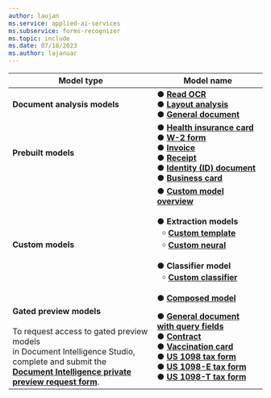 ```yaml
---
author: laujan
ms.service: applied-ai-services
ms.subservice: forms-recognizer
ms.topic: include
ms.date: 07/18/2023
ms.author: lajanuar
---
```


<!-- markdownlint-disable MD041 -->

| Model type |Model name |
|------------|-----------|
|**Document analysis models**| &#9679; [**Read OCR**](../concept-read.md)</br> &#9679; [**Layout analysis**](../concept-layout.md) </br> &#9679; [**General document**](../concept-general-document.md)</br>|
| **Prebuilt models** |  &#9679; [**Health insurance card**](../concept-health-insurance-card.md) </br>&#9679; [**W-2 form**](../concept-w2.md) </br>&#9679; [**Invoice**](../concept-invoice.md)</br>&#9679; [**Receipt**](../concept-receipt.md) </br>&#9679; [**Identity (ID) document**](../concept-id-document.md) </br>&#9679; [**Business card**](../concept-business-card.md) </br>
| **Custom models** | &#9679; [**Custom model overview**](../concept-custom.md)</br> </br>&#9679; **Extraction models**</br>&#8198;&#8198;&Tab;&#65518; [**Custom template**](../concept-custom-template.md)</br>&#8198;&#8198;&Tab;&#65518; [**Custom neural**](../concept-custom-neural.md)</br></br>&#9679; **Classifier model**</br>&#8198;&#8198;&Tab;&#65518; [**Custom classifier**](../concept-custom-classifier.md)</br> </br>&#9679; [**Composed model**](../concept-model-overview.md)|
|**Gated preview models**</br></br> To request access to gated preview models </br>in Document Intelligence Studio, complete and submit the </br>[**Document Intelligence private preview request form**](https://aka.ms/form-recognizer/preview/survey).|&#9679; [**General document with query fields**](https://formrecognizer.appliedai.azure.com/studio)</br>&#9679; [**Contract**](https://formrecognizer.appliedai.azure.com/studio)</br>&#9679; [**Vaccination card**](https://formrecognizer.appliedai.azure.com/studio)</br>&#9679; [**US 1098 tax form**](https://formrecognizer.appliedai.azure.com/studio)</br>&#9679; [**US 1098-E tax form**](https://formrecognizer.appliedai.azure.com/studio)</br>&#9679; [**US 1098-T tax form**](https://formrecognizer.appliedai.azure.com/studio)
